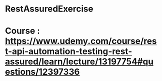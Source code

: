 # RestAssuredExercise
# Course : https://www.udemy.com/course/rest-api-automation-testing-rest-assured/learn/lecture/13197754#questions/12397336
